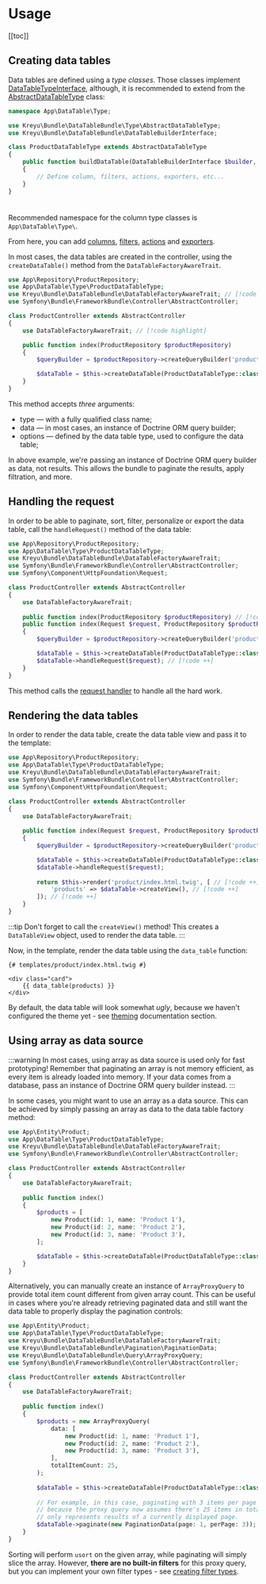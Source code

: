 # Usage

[[toc]]

## Creating data tables

Data tables are defined using a _type classes_. Those classes implement [DataTableTypeInterface](https://github.com/Kreyu/data-table-bundle/blob/main/src/Type/DataTableTypeInterface.php), although, it is recommended to extend from the [AbstractDataTableType](https://github.com/Kreyu/data-table-bundle/blob/main/src/Type/AbstractDataTableType.php) class:

```php
namespace App\DataTable\Type;

use Kreyu\Bundle\DataTableBundle\Type\AbstractDataTableType;
use Kreyu\Bundle\DataTableBundle\DataTableBuilderInterface;

class ProductDataTableType extends AbstractDataTableType
{
    public function buildDataTable(DataTableBuilderInterface $builder, array $options): void
    {
        // Define column, filters, actions, exporters, etc...
    }
}
```

<div class="tip custom-block" style="padding-top: 8px;">

Recommended namespace for the column type classes is `App\DataTable\Type\`.

</div>

From here, you can add [columns](components/columns.md), [filters](components/filters.md), [actions](components/actions.md) and [exporters](components/exporters.md).

In most cases, the data tables are created in the controller, using the `createDataTable()` method from the `DataTableFactoryAwareTrait`.

```php
use App\Repository\ProductRepository;
use App\DataTable\Type\ProductDataTableType;
use Kreyu\Bundle\DataTableBundle\DataTableFactoryAwareTrait; // [!code highlight]
use Symfony\Bundle\FrameworkBundle\Controller\AbstractController;

class ProductController extends AbstractController
{
    use DataTableFactoryAwareTrait; // [!code highlight]

    public function index(ProductRepository $productRepository)
    {
        $queryBuilder = $productRepository->createQueryBuilder('product');

        $dataTable = $this->createDataTable(ProductDataTableType::class, $queryBuilder);
    }
}
```

This method accepts _three_ arguments:

- type — with a fully qualified class name;
- data — in most cases, an instance of Doctrine ORM query builder;
- options — defined by the data table type, used to configure the data table;

In above example, we're passing an instance of Doctrine ORM query builder as data, not results.
This allows the bundle to paginate the results, apply filtration, and more.

## Handling the request

In order to be able to paginate, sort, filter, personalize or export the data table, call the `handleRequest()` method of the data table:

```php
use App\Repository\ProductRepository;
use App\DataTable\Type\ProductDataTableType;
use Kreyu\Bundle\DataTableBundle\DataTableFactoryAwareTrait;
use Symfony\Bundle\FrameworkBundle\Controller\AbstractController;
use Symfony\Component\HttpFoundation\Request;

class ProductController extends AbstractController
{
    use DataTableFactoryAwareTrait;
    
    public function index(ProductRepository $productRepository) // [!code --]
    public function index(Request $request, ProductRepository $productRepository) // [!code ++]
    {
        $queryBuilder = $productRepository->createQueryBuilder('product');

        $dataTable = $this->createDataTable(ProductDataTableType::class, $queryBuilder);
        $dataTable->handleRequest($request); // [!code ++]
    }
}
```

This method calls the [request handler](./features/extensibility.md#request-handlers) to handle all the hard work.

## Rendering the data tables

In order to render the data table, create the data table view and pass it to the template:

```php
use App\Repository\ProductRepository;
use App\DataTable\Type\ProductDataTableType;
use Kreyu\Bundle\DataTableBundle\DataTableFactoryAwareTrait;
use Symfony\Bundle\FrameworkBundle\Controller\AbstractController;
use Symfony\Component\HttpFoundation\Request;

class ProductController extends AbstractController
{
    use DataTableFactoryAwareTrait;
    
    public function index(Request $request, ProductRepository $productRepository)
    {
        $queryBuilder = $productRepository->createQueryBuilder('product');

        $dataTable = $this->createDataTable(ProductDataTableType::class, $queryBuilder);
        $dataTable->handleRequest($request);
        
        return $this->render('product/index.html.twig', [ // [!code ++]
            'products' => $dataTable->createView(), // [!code ++]
        ]); // [!code ++]
    }
}
```

:::tip Don't forget to call the `createView()` method!
This creates a `DataTableView` object, used to render the data table.
:::

Now, in the template, render the data table using the `data_table` function:

```twig
{# templates/product/index.html.twig #}

<div class="card">
    {{ data_table(products) }}
</div>
```

By default, the data table will look somewhat _ugly_, because we haven't configured the theme yet - see [theming](features/theming.md) documentation section.

## Using array as data source

:::warning In most cases, using array as data source is used only for fast prototyping!
Remember that paginating an array is not memory efficient, as every item is already loaded into memory.
If your data comes from a database, pass an instance of Doctrine ORM query builder instead.
:::

In some cases, you might want to use an array as a data source. This can be achieved by simply passing an array as data to the data table factory method:

```php
use App\Entity\Product;
use App\DataTable\Type\ProductDataTableType;
use Kreyu\Bundle\DataTableBundle\DataTableFactoryAwareTrait;
use Symfony\Bundle\FrameworkBundle\Controller\AbstractController;

class ProductController extends AbstractController
{
    use DataTableFactoryAwareTrait;
    
    public function index()
    {
        $products = [
            new Product(id: 1, name: 'Product 1'),
            new Product(id: 2, name: 'Product 2'),
            new Product(id: 3, name: 'Product 3'),
        ];

        $dataTable = $this->createDataTable(ProductDataTableType::class, $products);
    }
}
```

Alternatively, you can manually create an instance of `ArrayProxyQuery` to provide total item count different from given array count.
This can be useful in cases where you're already retrieving paginated data and still want the data table to properly display the pagination controls:

```php
use App\Entity\Product;
use App\DataTable\Type\ProductDataTableType;
use Kreyu\Bundle\DataTableBundle\DataTableFactoryAwareTrait;
use Kreyu\Bundle\DataTableBundle\Pagination\PaginationData;
use Kreyu\Bundle\DataTableBundle\Query\ArrayProxyQuery;
use Symfony\Bundle\FrameworkBundle\Controller\AbstractController;

class ProductController extends AbstractController
{
    use DataTableFactoryAwareTrait;
    
    public function index()
    {
        $products = new ArrayProxyQuery(
            data: [
                new Product(id: 1, name: 'Product 1'),
                new Product(id: 2, name: 'Product 2'),
                new Product(id: 3, name: 'Product 3'),
            ], 
            totalItemCount: 25,
        );  
        
        $dataTable = $this->createDataTable(ProductDataTableType::class, $products);
        
        // For example, in this case, paginating with 3 items per page will result in 9 pages,
        // because the proxy query now assumes there's 25 items in total, and the data array
        // only represents results of a currently displayed page.
        $dataTable->paginate(new PaginationData(page: 1, perPage: 3));
    }
}
```

Sorting will perform `usort` on the given array, while paginating will simply slice the array.
However, **there are no built-in filters** for this proxy query, but you can implement 
your own filter types - see [creating filter types](components/filters#creating-filter-types).

